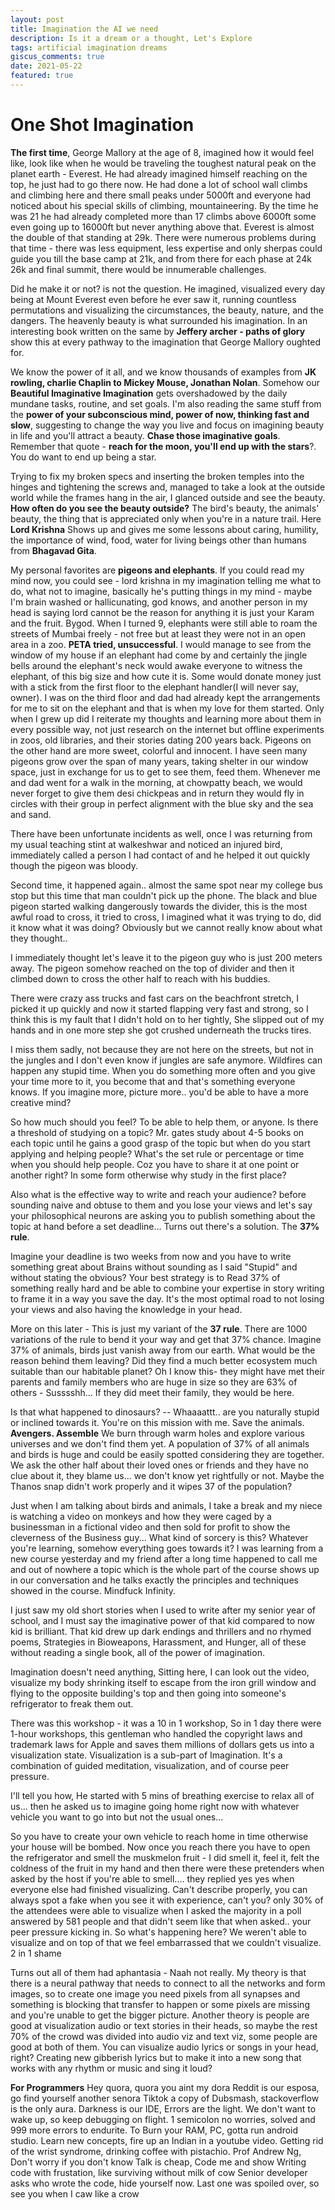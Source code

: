 ```yaml
---
layout: post
title: Imagination the AI we need
description: Is it a dream or a thought, Let's Explore
tags: artificial imagination dreams
giscus_comments: true
date: 2021-05-22
featured: true
---
```


# One Shot Imagination 

**The first time**, George Mallory at the age of 8, imagined how it would feel like, look like when he would be traveling the toughest natural peak on the planet earth - Everest. He had already imagined himself reaching on the top, he just had to go there now. He had done a lot of school wall climbs and climbing here and there small peaks under 5000ft and everyone had noticed about his special skills of climbing, mountaineering. By the time he was 21 he had already completed more than 17 climbs above 6000ft some even going up to 16000ft but never anything above that. Everest is almost the double of that standing at 29k. There were numerous problems during that time - there was less equipment, less expertise and only sherpas could guide you till the base camp at 21k, and from there for each phase at 24k 26k and final summit, there would be innumerable challenges. 

Did he make it or not? is not the question. He imagined, visualized every day being at Mount Everest even before he ever saw it, running countless permutations and visualizing the circumstances, the beauty, nature, and the dangers. The heavenly beauty is what surrounded his imagination. In an interesting book written on the same by **Jeffery archer - paths of glory** show this at every pathway to the imagination that George Mallory oughted for. 

We know the power of it all, and we know thousands of examples from **JK rowling, charlie Chaplin to Mickey Mouse, Jonathan Nolan**. Somehow our **Beautiful Imaginative Imagination** gets overshadowed by the daily mundane tasks, routine, and set goals. I'm also reading the same stuff from the **power of your subconscious mind, power of now, thinking fast and slow**, suggesting to change the way you live and focus on imagining beauty in life and you'll attract a beauty. **Chase those imaginative goals**. Remember that quote - **reach for the moon, you'll end up with the stars**?. You do want to end up being a star. 

Trying to fix my broken specs and inserting the broken temples into the hinges and tightening the screws and, managed to take a look at the outside world while the frames hang in the air, I glanced outside and see the beauty. **How often do you see the beauty outside?** The bird's beauty, the animals' beauty, the thing that is appreciated only when you're in a nature trail. Here **Lord Krishna** Shows up and gives me some lessons about caring, humility, the importance of wind, food, water for living beings other than humans from **Bhagavad Gita**. 

My personal favorites are **pigeons and elephants**. If you could read my mind now, you could see - lord krishna in my imagination telling me what to do, what not to imagine, basically he's putting things in my mind - maybe I'm brain washed or hallicunating, god knows, and another person in my head is saying lord cannot be the reason for anything it is just your Karam and the fruit. Bygod. When I turned 9, elephants were still able to roam the streets of Mumbai freely - not free but at least they were not in an open area in a zoo. **PETA tried, unsuccessful**. I would manage to see from the window of my house if an elephant had come by and certainly the jingle bells around the elephant's neck would awake everyone to witness the elephant, of this big size and how cute it is. Some would donate money just with a stick from the first floor to the elephant handler(I will never say, owner). I was on the third floor and dad had already kept the arrangements for me to sit on the elephant and that is when my love for them started. Only when I grew up did I reiterate my thoughts and learning more about them in every possible way, not just research on the internet but offline experiments in zoos, old libraries, and their stories dating 200 years back.
Pigeons on the other hand are more sweet, colorful and innocent. I have seen many pigeons grow over the span of many years, taking shelter in our window space, just in exchange for us to get to see them, feed them.
Whenever me and dad went for a walk in the morning, at chowpatty beach, we would never forget to give them desi chickpeas and in return they would fly in circles with their group in perfect alignment with the blue sky and the sea and sand.


There have been unfortunate incidents as well, once I was returning from my usual teaching stint at walkeshwar and noticed an injured bird, immediately called a person I had contact of and he helped it out quickly though the pigeon was bloody.

Second time, it happened again.. almost the same spot near my college bus stop but this time that man couldn't pick up the phone. The black and blue pigeon started walking dangerously towards the divider, this is the most awful road to cross, it tried to cross, I imagined what it was trying to do, did it know what it was doing? Obviously but we cannot really know about what they thought..

I immediately thought let's leave it to the pigeon guy who is just 200 meters away. The pigeon somehow reached on the top of divider and then it climbed down to cross the other half to reach with his buddies.

There were crazy ass trucks and fast cars on the beachfront stretch, I picked it up quickly and now it started flapping very fast and strong, so I think this is my fault that I didn't hold on to her tightly, She slipped out of my hands and in one more step she got crushed underneath the trucks tires.

I miss them sadly, not because they are not here on the streets, but not in the jungles and I don't even know if jungles are safe anymore. Wildfires can happen any stupid time. When you do something more often and you give your time more to it, you become that and that's something everyone knows. If you imagine more, picture more.. you'd be able to have a more creative mind?

So how much should you feel? To be able to help them, or anyone. Is there a threshold of studying on a topic? Mr. gates study about 4-5 books on each topic until he gains a good grasp of the topic but when do you start applying and helping people? What's the set rule or percentage or time when you should help people. Coz you have to share it at one point or another right? In some form otherwise why study in the first place?

Also what is the effective way to write and reach your audience? before sounding naive and obtuse to them and you lose your views and let's say your philosophical neurons are asking you to publish something about the topic at hand before a set deadline... Turns out there's a solution. The **37% rule**.

Imagine your deadline is two weeks from now and you have to write something great about Brains without sounding as I said "Stupid" and without stating the obvious? Your best strategy is to Read 37% of something really hard and be able to combine your expertise in story writing to frame it in a way you save the day. It's the most optimal road to not losing your views and also having the knowledge in your head.

More on this later - This is just my variant of the **37 rule**. There are 1000 variations of the rule to bend it your way and get that 37% chance. Imagine 37% of animals, birds just vanish away from our earth. What would be the reason behind them leaving? Did they find a much better ecosystem much suitable than our habitable planet? Oh I know this- they might have met their parents and family members who are huge in size so they are 63% of others - Susssshh... If they did meet their family, they would be here.

Is that what happened to dinosaurs? -- Whaaaattt.. are you naturally stupid or inclined towards it. You're on this mission with me. Save the animals. **Avengers. Assemble** We burn through warm holes and explore various universes and we don't find them yet. A population of 37% of all animals and birds is huge and could be easily spotted considering they are together. We ask the other half about their loved ones or friends and they have no clue about it, they blame us... we don't know yet rightfully or not. Maybe the Thanos snap didn't work properly and it wipes 37 of the population?

Just when I am talking about birds and animals, I take a break and my niece is watching a video on monkeys and how they were caged by a businessman in a fictional video and then sold for profit to show the cleverness of the Business guy... What kind of sorcery is this? Whatever you're learning, somehow everything goes towards it? I was learning from a new course yesterday and my friend after a long time happened to call me and out of nowhere a topic which is the whole part of the course shows up in our conversation and he talks exactly the principles and techniques showed in the course. Mindfuck Infinity.

I just saw my old short stories when I used to write after my senior year of school, and I must say the imaginative power of that kid compared to now kid is brilliant. That kid drew up dark endings and thrillers and no rhymed poems, Strategies in Bioweapons, Harassment, and Hunger, all of these without reading a single book, all of the power of imagination.

Imagination doesn't need anything, Sitting here, I can look out the video, visualize my body shrinking itself to escape from the iron grill window and flying to the opposite building's top and then going into someone's refrigerator to freak them out.

There was this workshop - it was a 10 in 1 workshop, So in 1 day there were 1-hour workshops, this gentleman who handled the copyright laws and trademark laws for Apple and saves them millions of dollars gets us into a visualization state. Visualization is a sub-part of Imagination. It's a combination of guided meditation, visualization, and of course peer pressure.

I'll tell you how, He started with 5 mins of breathing exercise to relax all of us... then he asked us to imagine going home right now with whatever vehicle you want to go into but not the usual ones...

So you have to create your own vehicle to reach home in time otherwise your house will be bombed. Now once you reach there you have to open the refrigerator and smell the muskmelon fruit - I did smell it, feel it, felt the coldness of the fruit in my hand and then there were these pretenders when asked by the host if you're able to smell.... they replied yes yes when everyone else had finished visualizing. Can't describe properly, you can always spot a fake when you see it with experience, can't you? only 30% of the attendees were able to visualize when I asked the majority in a poll answered by 581 people and that didn't seem like that when asked.. your peer pressure kicking in. So what's happening here? We weren't able to visualize and on top of that we feel embarrassed that we couldn't visualize. 2 in 1 shame

Turns out all of them had aphantasia - Naah not really. My theory is that there is a neural pathway that needs to connect to all the networks and form images, so to create one image you need pixels from all synapses and something is blocking that transfer to happen or some pixels are missing and you're unable to get the bigger picture. Another theory is people are good at visualization audio or text stories in their heads, so maybe the rest 70% of the crowd was divided into audio viz and text viz, some people are good at both of them. You can visualize audio lyrics or songs in your head, right? Creating new gibberish lyrics but to make it into a new song that works with any rhythm or music and sing it loud?

**For Programmers**
Hey quora, quora you aint my dora Reddit is our esposa, go find yourself another senora Tiktok a copy of Dubsmash, stackoverflow is the only aura. Darkness is our IDE, Errors are the light. We don't want to wake up, so keep debugging on flight. 1 semicolon no worries, solved and 999 more errors to endurite. To Burn your RAM, PC, gotta run android studio. Learn new concepts, fire up an Indian in a youtube video. Getting rid of the wrist syndrome, drinking coffee with pistachio. Prof Andrew Ng, Don't worry if you don't know Talk is cheap, Code me and show Writing code with frustation, like surviving without milk of cow Senior developer asks who wrote the code, hide yourself now. Last one was spoiled over, so see you when I caw like a crow

<!-- 
# # Optionally, you can add a table of contents to your post.
# # NOTES:
# #   - make sure that TOC names match the actual section names
# #     for hyperlinks within the post to work correctly.
# #   - we may want to automate TOC generation in the future using
# #     jekyll-toc plugin (https://github.com/toshimaru/jekyll-toc).
# toc:
#   - name: Equations
#     # if a section has subsections, you can add them as follows:
#     # subsections:
#     #   - name: Example Child Subsection 1
#     #   - name: Example Child Subsection 2
#   - name: Citations
#   - name: Footnotes
#   - name: Code Blocks
#   - name: Interactive Plots
#   - name: Layouts
#   - name: Other Typography?

# # Below is an example of injecting additional post-specific styles.
# # If you use this post as a template, delete this _styles block.
# _styles:
#   .fake-img {
#     background: #bbb;
#     border: 1px solid rgba(0, 0, 0, 0.1);
#     box-shadow: 0 0px 4px rgba(0, 0, 0, 0.1);
#     margin-bottom: 12px;
#   }
#   .fake-img p {
#     font-family: monospace;
#     color: white;
#     text-align: left;
#     margin: 12px 0;
#     text-align: center;
#     font-size: 16px;
#   }

# ---

# ## Equations

# This theme supports rendering beautiful math in inline and display modes using [MathJax 3](https://www.mathjax.org/) engine.
# You just need to surround your math expression with `$$`, like `$$ E = mc^2 $$`.
# If you leave it inside a paragraph, it will produce an inline expression, just like $$ E = mc^2 $$.

# To use display mode, again surround your expression with `$$` and place it as a separate paragraph.
# Here is an example:

# $$
# \left( \sum_{k=1}^n a_k b_k \right)^2 \leq \left( \sum_{k=1}^n a_k^2 \right) \left( \sum_{k=1}^n b_k^2 \right)
# $$

# Note that MathJax 3 is [a major re-write of MathJax](https://docs.mathjax.org/en/latest/upgrading/whats-new-3.0.html) that brought a significant improvement to the loading and rendering speed, which is now [on par with KaTeX](http://www.intmath.com/cg5/katex-mathjax-comparison.php). -->
<!-- 
# ***

# ## Citations

# Citations are then used in the article body with the `<d-cite>` tag.
# The key attribute is a reference to the id provided in the bibliography.
# The key attribute can take multiple ids, separated by commas.

# The citation is presented inline like this: <d-cite key="gregor2015draw"></d-cite> (a number that displays more information on hover).
# If you have an appendix, a bibliography is automatically created and populated in it.

# Distill chose a numerical inline citation style to improve readability of citation dense articles and because many of the benefits of longer citations are obviated by displaying more information on hover.
# However, we consider it good style to mention author last names if you discuss something at length and it fits into the flow well — the authors are human and it’s nice for them to have the community associate them with their work.

# ***

# ## Footnotes

# Just wrap the text you would like to show up in a footnote in a `<d-footnote>` tag.
# The number of the footnote will be automatically generated.<d-footnote>This will become a hoverable footnote.</d-footnote>

# ***

# ## Code Blocks

# Syntax highlighting is provided within `<d-code>` tags.
# An example of inline code snippets: `<d-code language="html">let x = 10;</d-code>`.
# For larger blocks of code, add a `block` attribute:

# <d-code block language="javascript">
#   var x = 25;
#   function(x) {
#     return x * x;
#   }
# </d-code>

# **Note:** `<d-code>` blocks do not look good in the dark mode.
# You can always use the default code-highlight using the `highlight` liquid tag:

# {% highlight javascript %}
# var x = 25;
# function(x) {
#   return x * x;
# }
# {% endhighlight %}

# ***

# ## Interactive Plots

# You can add interative plots using plotly + iframes :framed_picture:

# <div class="l-page">
#   <iframe src="{{ '/assets/plotly/demo.html' | relative_url }}" frameborder='0' scrolling='no' height="500px" width="100%" style="border: 1px dashed grey;"></iframe>
# </div>

# The plot must be generated separately and saved into an HTML file.
# To generate the plot that you see above, you can use the following code snippet:

# {% highlight python %}
# import pandas as pd
# import plotly.express as px
# df = pd.read_csv(
#   'https://raw.githubusercontent.com/plotly/datasets/master/earthquakes-23k.csv'
# )
# fig = px.density_mapbox(
#   df,
#   lat='Latitude',
#   lon='Longitude',
#   z='Magnitude',
#   radius=10,
#   center=dict(lat=0, lon=180),
#   zoom=0,
#   mapbox_style="stamen-terrain",
# )
# fig.show()
# fig.write_html('assets/plotly/demo.html')
# {% endhighlight %}

# ***

# ## Details boxes

# Details boxes are collapsible boxes which hide additional information from the user. They can be added with the `details` liquid tag:

# {% details Click here to know more %}
# Additional details, where math $$ 2x - 1 $$ and `code` is rendered correctly.
# {% enddetails %}

# ***

# ## Layouts

# The main text column is referred to as the body.
# It is the assumed layout of any direct descendants of the `d-article` element.

# <div class="fake-img l-body">
#   <p>.l-body</p>
# </div>

# For images you want to display a little larger, try `.l-page`:

# <div class="fake-img l-page">
#   <p>.l-page</p>
# </div>

# All of these have an outset variant if you want to poke out from the body text a little bit.
# For instance:

# <div class="fake-img l-body-outset">
#   <p>.l-body-outset</p>
# </div>

# <div class="fake-img l-page-outset">
#   <p>.l-page-outset</p>
# </div>

# Occasionally you’ll want to use the full browser width.
# For this, use `.l-screen`.
# You can also inset the element a little from the edge of the browser by using the inset variant.

# <div class="fake-img l-screen">
#   <p>.l-screen</p>
# </div>
# <div class="fake-img l-screen-inset">
#   <p>.l-screen-inset</p>
# </div>

# The final layout is for marginalia, asides, and footnotes.
# It does not interrupt the normal flow of `.l-body` sized text except on mobile screen sizes.

# <div class="fake-img l-gutter">
#   <p>.l-gutter</p>
# </div>

# ***

# ## Other Typography?

# Emphasis, aka italics, with *asterisks* (`*asterisks*`) or _underscores_ (`_underscores_`).

# Strong emphasis, aka bold, with **asterisks** or __underscores__.

# Combined emphasis with **asterisks and _underscores_**.

# Strikethrough uses two tildes. ~~Scratch this.~~

# 1. First ordered list item
# 2. Another item
# ⋅⋅* Unordered sub-list.
# 1. Actual numbers don't matter, just that it's a number
# ⋅⋅1. Ordered sub-list
# 4. And another item.

# ⋅⋅⋅You can have properly indented paragraphs within list items. Notice the blank line above, and the leading spaces (at least one, but we'll use three here to also align the raw Markdown).

# ⋅⋅⋅To have a line break without a paragraph, you will need to use two trailing spaces.⋅⋅
# ⋅⋅⋅Note that this line is separate, but within the same paragraph.⋅⋅
# ⋅⋅⋅(This is contrary to the typical GFM line break behaviour, where trailing spaces are not required.)

# * Unordered list can use asterisks
# - Or minuses
# + Or pluses

# [I'm an inline-style link](https://www.google.com)

# [I'm an inline-style link with title](https://www.google.com "Google's Homepage")

# [I'm a reference-style link][Arbitrary case-insensitive reference text]

# [I'm a relative reference to a repository file](../blob/master/LICENSE)

# [You can use numbers for reference-style link definitions][1]

# Or leave it empty and use the [link text itself].

# URLs and URLs in angle brackets will automatically get turned into links.
# http://www.example.com or <http://www.example.com> and sometimes
# example.com (but not on Github, for example).

# Some text to show that the reference links can follow later.

# [arbitrary case-insensitive reference text]: https://www.mozilla.org
# [1]: http://slashdot.org
# [link text itself]: http://www.reddit.com

# Here's our logo (hover to see the title text):

# Inline-style:
# ![alt text](https://github.com/adam-p/markdown-here/raw/master/src/common/images/icon48.png "Logo Title Text 1")

# Reference-style:
# ![alt text][logo]

# [logo]: https://github.com/adam-p/markdown-here/raw/master/src/common/images/icon48.png "Logo Title Text 2"

# Inline `code` has `back-ticks around` it.

# ```javascript
# var s = "JavaScript syntax highlighting";
# alert(s);
# ```

# ```python
# s = "Python syntax highlighting"
# print s
# ```

# ```
# No language indicated, so no syntax highlighting.
# But let's throw in a <b>tag</b>.
# ```

# Colons can be used to align columns.

# | Tables        | Are           | Cool  |
# | ------------- |:-------------:| -----:|
# | col 3 is      | right-aligned | $1600 |
# | col 2 is      | centered      |   $12 |
# | zebra stripes | are neat      |    $1 |

# There must be at least 3 dashes separating each header cell.
# The outer pipes (|) are optional, and you don't need to make the
# raw Markdown line up prettily. You can also use inline Markdown.

# Markdown | Less | Pretty
# --- | --- | ---
# *Still* | `renders` | **nicely**
# 1 | 2 | 3

# > Blockquotes are very handy in email to emulate reply text.
# > This line is part of the same quote.

# Quote break.

# > This is a very long line that will still be quoted properly when it wraps. Oh boy let's keep writing to make sure this is long enough to actually wrap for everyone. Oh, you can *put* **Markdown** into a blockquote.


# Here's a line for us to start with.

# This line is separated from the one above by two newlines, so it will be a *separate paragraph*.

# This line is also a separate paragraph, but...
# This line is only separated by a single newline, so it's a separate line in the *same paragraph*. -->
